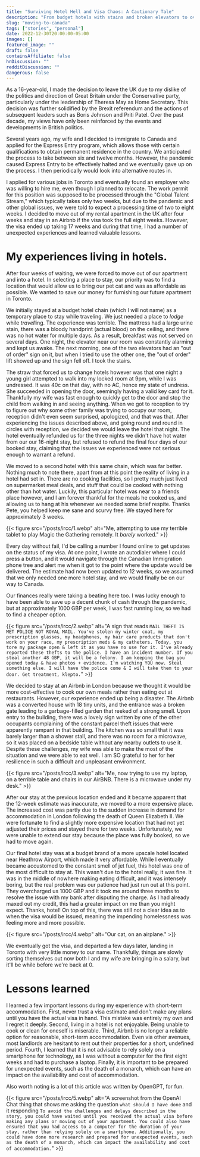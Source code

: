 ```yaml
---
title: "Surviving Hotel Hell and Visa Chaos: A Cautionary Tale"
description: "From budget hotels with stains and broken elevators to overpriced Airbnb units and endless visa delays, this story highlights the struggles of finding suitable short-term accommodation and navigating the immigration process. A cautionary tale of the challenges and lessons learned along the way."
slug: "moving-to-canada"
tags: ["stories", "personal"]
date: 2022-12-30T20:00:00-05:00
images: []
featured_image: ""
draft: false
containsAffiliate: false
hnDiscussion: ""
redditDiscussion: ""
dangerous: false
---
```


As a 16-year-old, I made the decision to leave the UK due to my dislike of the politics and direction of Great Britain under the Conservative party, particularly under the leadership of Theresa May as Home Secretary. This decision was further solidified by the Brexit referendum and the actions of subsequent leaders such as Boris Johnson and Priti Patel. Over the past decade, my views have only been reinforced by the events and developments in British politics.

Several years ago, my wife and I decided to immigrate to Canada and applied for the Express Entry program, which allows those with certain qualifications to obtain permanent residence in the country. We anticipated the process to take between six and twelve months. However, the pandemic caused Express Entry to be effectively halted and we eventually gave up on the process. I then periodically would look into alternative routes in.

I applied for various jobs in Toronto and eventually found an employer who was willing to hire me, even though I planned to relocate. The work permit for this position was supposed to be processed through the "Global Talent Stream," which typically takes only two weeks, but due to the pandemic and other global issues, we were told to expect a processing time of two to eight weeks. I decided to move out of my rental apartment in the UK after four weeks and stay in an Airbnb if the visa took the full eight weeks. However, the visa ended up taking 17 weeks and during that time, I had a number of unexpected experiences and learned valuable lessons.

# My experiences living in hotels.

After four weeks of waiting, we were forced to move out of our apartment and into a hotel. In selecting a place to stay, our priority was to find a location that would allow us to bring our pet cat and was as affordable as possible. We wanted to save our money for furnishing our future apartment in Toronto.

We initially stayed at a budget hotel chain (which I will not name) as a temporary place to stay while traveling. We just needed a place to *lodge* while *travel*ling. The experience was terrible. The mattress had a large urine stain, there was a bloody handprint (actual blood) on the ceiling, and there was no hot water for multiple days. As a result, breakfast was not served on several days. One night, the elevator near our room was constantly alarming and kept us awake. The next morning, one of the two elevators had an "out of order" sign on it, but when I tried to use the other one, the "out of order" lift showed up and the sign fell off. I took the stairs.

The straw that forced us to change hotels however was that one night a young girl attempted to walk into my locked room at 9pm, while I was undressed. It was 40c on that day, with no AC, hence my state of undress. She succeeded in opening the door, seemingly having a valid key card for it. Thankfully my wife was fast enough to quickly get to the door and stop the child from walking in and seeing anything. When we got to reception to try to figure out why some other family was trying to occupy our room, reception didn't even seem surprised, apologized, and that was that. After experiencing the issues described above, and going round and round in circles with reception, we decided we would leave the hotel that night. The hotel eventually refunded us for the three nights we didn't have hot water from our our 16-night stay, but refused to refund the final four days of our booked stay, claiming that the issues we experienced were not serious enough to warrant a refund. 

We moved to a second hotel with this same chain, which was far better. Nothing much to note there, apart from at this point the reality of living in a hotel had set in. There are no cooking facilities, so I pretty much just lived on supermarket meal deals, and stuff that could be cooked with nothing other than hot water. Luckily, this particular hotel was near to a friends place however, and I am forever thankful for the meals he cooked us, and allowing us to hang at his whenever we needed some brief respite. Thanks Pete, you helped keep me sane and scurvy free. We stayed here for approximately 3 weeks.

{{< figure src="/posts/ircc/1.webp" alt="Me, attempting to use my terrible tablet to play Magic the Gathering remotely. It *barely* worked." >}}

Every day without fail, I'd be calling a number I found online to get updates on the status of my visa. At one point, I wrote an autodialer where I could press a button, and it would navigate through the Canadian Immigration phone tree and alert me when it got to the point where the update would be delivered. The estimate had now been updated to 12 weeks, so we assumed that we only needed one more hotel stay, and we would finally be on our way to Canada. 

Our finances really were taking a beating here too. I was lucky enough to have been able to save up a decent chunk of cash through the pandemic, but at approximately 1000 GBP per week, I was fast running low, so we had to find a cheaper option. 

{{< figure src="/posts/ircc/2.webp" alt="A sign that reads `MAIL THEFT IS MET POLICE NOT ROYAL MAIL. You've stolen my winter coat, my prescription glasses, my headphones, my hair care products that don't work on your race, my prescription meds & my catheters. Today, you tore my package open & left it as you have no use for it. I've already reported these thefts to the police. I have an incident number. If you steal another 48 GBP, it will be a felony. I am keeping the bag you opened today & have photos + evidence. I'm watching YOU now. Steal something else. I will have the police come & I will take them to your door. Get treatment, klepto.`" >}}

We decided to stay at an Airbnb in London because we thought it would be more cost-effective to cook our own meals rather than eating out at restaurants. However, our experience ended up being a disaster. The Airbnb was a converted house with 18 tiny units, and the entrance was a broken gate leading to a garbage-filled garden that reeked of a strong smell. Upon entry to the building, there was a lovely sign written by one of the other occupants complaining of the constant parcel theft issues that were apparently rampant in that building. The kitchen was so small that it was barely larger than a shower stall, and there was no room for a microwave, so it was placed on a bedside table without any nearby outlets to use it. Despite these challenges, my wife was able to make the most of the situation and we were able to eat well. I am SO grateful to her for her resilience in such a difficult and unpleasant environment.

{{< figure src="/posts/ircc/3.webp" alt="Me, now trying to use my laptop, on a terrible table and chairs in our AirBNB. There is a microwave under my desk." >}}

After our stay at the previous location ended and it became apparent that the 12-week estimate was inaccurate, we moved to a more expensive place. The increased cost was partly due to the sudden increase in demand for accommodation in London following the death of Queen Elizabeth II. We were fortunate to find a slightly more expensive location that had not yet adjusted their prices and stayed there for two weeks. Unfortunately, we were unable to extend our stay because the place was fully booked, so we had to move again.

Our final hotel stay was at a budget brand of a more upscale hotel located near Heathrow Airport, which made it very affordable. While I eventually became accustomed to the constant smell of jet fuel, this hotel was one of the most difficult to stay at. This wasn't due to the hotel really, it was fine. It was in the middle of nowhere making eating difficult, and it was intensely boring, but the real problem was our patience had just run out at this point. They overcharged us 1000 GBP and it took me around three months to resolve the issue with my bank after disputing the charge. As I had already maxed out my credit, this had a greater impact on me than you might expect. Thanks, hotel! On top of this, there was still not a clear idea as to when the visa would be issued, meaning the impending homelessness was feeling more and more possible.

{{< figure src="/posts/ircc/4.webp" alt="Our cat, on an airplane." >}}

We eventually got the visa, and departed a few days later, landing in Toronto with very little money to our name. Thankfully, things are slowly sorting themselves out now both I and my wife are bringing in a salary, but it'll be while before we're back at 0. 

# Lessons learned
I learned a few important lessons during my experience with short-term accommodation. First, never trust a visa estimate and don't make any plans until you have the actual visa in hand. This mistake was entirely my own and I regret it deeply. Second, living in a hotel is not enjoyable. Being unable to cook or clean for oneself is miserable. Third, Airbnb is no longer a reliable option for reasonable, short-term accommodation. Even via other avenues, most landlords are hesitant to rent out their properties for a short, undefined period. Fourth, I learned that it is not advisable to rely solely on a smartphone for technology, as I was without a computer for the first eight weeks and had to purchase a laptop. Finally, it is important to be prepared for unexpected events, such as the death of a monarch, which can have an impact on the availability and cost of accommodation.

Also worth noting is a lot of this article was written by OpenGPT, for fun.

{{< figure src="/posts/ircc/5.webp" alt="A screenshot from the OpenAI Chat thing that shows me asking the question `what should I have done` and it responding `To avoid the challenges and delays described in the story, you could have waited until you received the actual visa before making any plans or moving out of your apartment. You could also have ensured that you had access to a computer for the duration of your stay, rather than relying solely on a smartphone. Additionally, you could have done more research and prepared for unexpected events, such as the death of a monarch, which can impact the availability and cost of accommodation.`" >}}
